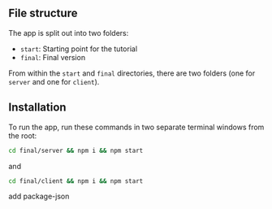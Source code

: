 

## File structure

The app is split out into two folders:
- `start`: Starting point for the tutorial
- `final`: Final version

From within the `start` and `final` directories, there are two folders (one for `server` and one for `client`).

## Installation

To run the app, run these commands in two separate terminal windows from the root:

```bash
cd final/server && npm i && npm start
```

and

```bash
cd final/client && npm i && npm start
```

add package-json

